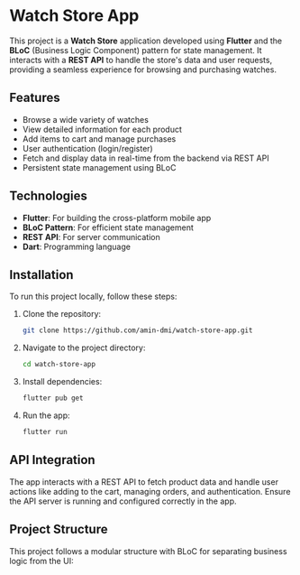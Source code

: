 # Watch Store App

This project is a **Watch Store** application developed using **Flutter** and the **BLoC** (Business Logic Component) pattern for state management. It interacts with a **REST API** to handle the store's data and user requests, providing a seamless experience for browsing and purchasing watches.

## Features

- Browse a wide variety of watches
- View detailed information for each product
- Add items to cart and manage purchases
- User authentication (login/register)
- Fetch and display data in real-time from the backend via REST API
- Persistent state management using BLoC

## Technologies

- **Flutter**: For building the cross-platform mobile app
- **BLoC Pattern**: For efficient state management
- **REST API**: For server communication
- **Dart**: Programming language

## Installation

To run this project locally, follow these steps:

1. Clone the repository:

    ```bash
    git clone https://github.com/amin-dmi/watch-store-app.git
    ```

2. Navigate to the project directory:

    ```bash
    cd watch-store-app
    ```

3. Install dependencies:

    ```bash
    flutter pub get
    ```

4. Run the app:

    ```bash
    flutter run
    ```

## API Integration

The app interacts with a REST API to fetch product data and handle user actions like adding to the cart, managing orders, and authentication. Ensure the API server is running and configured correctly in the app.

## Project Structure

This project follows a modular structure with BLoC for separating business logic from the UI:

